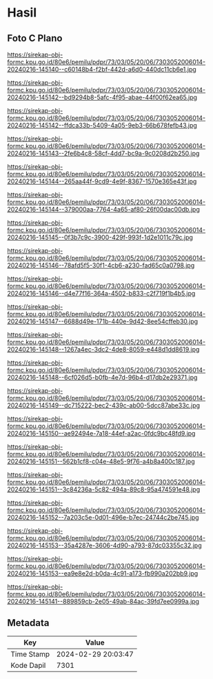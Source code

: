 # Hasil

## Foto C Plano

https://sirekap-obj-formc.kpu.go.id/80e6/pemilu/pdpr/73/03/05/20/06/7303052006014-20240216-145140--c60148b4-f2bf-442d-a6d0-440dc11cb6e1.jpg

https://sirekap-obj-formc.kpu.go.id/80e6/pemilu/pdpr/73/03/05/20/06/7303052006014-20240216-145142--bd9294b8-5afc-4f95-abae-44f00f62ea65.jpg

https://sirekap-obj-formc.kpu.go.id/80e6/pemilu/pdpr/73/03/05/20/06/7303052006014-20240216-145142--ffdca33b-5409-4a05-9eb3-66b678fefb43.jpg

https://sirekap-obj-formc.kpu.go.id/80e6/pemilu/pdpr/73/03/05/20/06/7303052006014-20240216-145143--2fe6b4c8-58cf-4dd7-bc9a-9c0208d2b250.jpg

https://sirekap-obj-formc.kpu.go.id/80e6/pemilu/pdpr/73/03/05/20/06/7303052006014-20240216-145144--265aa44f-9cd9-4e9f-8367-1570e365e43f.jpg

https://sirekap-obj-formc.kpu.go.id/80e6/pemilu/pdpr/73/03/05/20/06/7303052006014-20240216-145144--379000aa-7764-4a65-af80-26f00dac00db.jpg

https://sirekap-obj-formc.kpu.go.id/80e6/pemilu/pdpr/73/03/05/20/06/7303052006014-20240216-145145--0f3b7c9c-3900-429f-993f-1d2e1011c79c.jpg

https://sirekap-obj-formc.kpu.go.id/80e6/pemilu/pdpr/73/03/05/20/06/7303052006014-20240216-145146--78afd5f5-30f1-4cb6-a230-fad65c0a0798.jpg

https://sirekap-obj-formc.kpu.go.id/80e6/pemilu/pdpr/73/03/05/20/06/7303052006014-20240216-145146--d4e77f16-364a-4502-b833-c2f719f1b4b5.jpg

https://sirekap-obj-formc.kpu.go.id/80e6/pemilu/pdpr/73/03/05/20/06/7303052006014-20240216-145147--6688d49e-171b-440e-9d42-8ee54cffeb30.jpg

https://sirekap-obj-formc.kpu.go.id/80e6/pemilu/pdpr/73/03/05/20/06/7303052006014-20240216-145148--1267a4ec-3dc2-4de8-8059-e448d1dd8619.jpg

https://sirekap-obj-formc.kpu.go.id/80e6/pemilu/pdpr/73/03/05/20/06/7303052006014-20240216-145148--6cf026d5-b0fb-4e7d-96b4-d17db2e29371.jpg

https://sirekap-obj-formc.kpu.go.id/80e6/pemilu/pdpr/73/03/05/20/06/7303052006014-20240216-145149--dc715222-bec2-439c-ab00-5dcc87abe33c.jpg

https://sirekap-obj-formc.kpu.go.id/80e6/pemilu/pdpr/73/03/05/20/06/7303052006014-20240216-145150--ae92494e-7a18-44ef-a2ac-0fdc9bc48fd9.jpg

https://sirekap-obj-formc.kpu.go.id/80e6/pemilu/pdpr/73/03/05/20/06/7303052006014-20240216-145151--562b1cf8-c04e-48e5-9f76-a4b8a400c187.jpg

https://sirekap-obj-formc.kpu.go.id/80e6/pemilu/pdpr/73/03/05/20/06/7303052006014-20240216-145151--3c84236a-5c82-494a-89c8-95a474591e48.jpg

https://sirekap-obj-formc.kpu.go.id/80e6/pemilu/pdpr/73/03/05/20/06/7303052006014-20240216-145152--7a203c5e-0d01-496e-b7ec-24744c2be745.jpg

https://sirekap-obj-formc.kpu.go.id/80e6/pemilu/pdpr/73/03/05/20/06/7303052006014-20240216-145153--35a4287e-3606-4d90-a793-87dc03355c32.jpg

https://sirekap-obj-formc.kpu.go.id/80e6/pemilu/pdpr/73/03/05/20/06/7303052006014-20240216-145153--ea9e8e2d-b0da-4c91-a173-fb990a202bb9.jpg

https://sirekap-obj-formc.kpu.go.id/80e6/pemilu/pdpr/73/03/05/20/06/7303052006014-20240216-145141--889859cb-2e05-49ab-84ac-39fd7ee0999a.jpg


## Metadata

| Key        | Value               |
| ---------- | ------------------- |
| Time Stamp | 2024-02-29 20:03:47 |
| Kode Dapil | 7301                |



